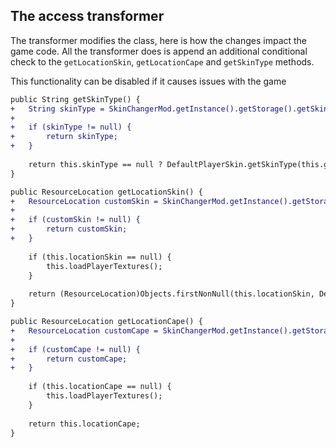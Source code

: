 ## The access transformer

The transformer modifies the class, here is how the changes impact the game code.
All the transformer does is append an additional conditional check to the `getLocationSkin`, `getLocationCape` and `getSkinType` methods.

This functionality can be disabled if it causes issues with the game

```diff
public String getSkinType() {
+   String skinType = SkinChangerMod.getInstance().getStorage().getSkinType(this.gameProfile);
+   
+   if (skinType != null) {
+       return skinType;
+   }
    
    return this.skinType == null ? DefaultPlayerSkin.getSkinType(this.gameProfile.getId()) : this.skinType;
}

public ResourceLocation getLocationSkin() {
+   ResourceLocation customSkin = SkinChangerMod.getInstance().getStorage().getPlayerSkin(this.gameProfile);
+   
+   if (customSkin != null) {
+       return customSkin;
+   }
    
    if (this.locationSkin == null) {
        this.loadPlayerTextures();
    }
    
    return (ResourceLocation)Objects.firstNonNull(this.locationSkin, DefaultPlayerSkin.getDefaultSkin(this.gameProfile.getId()));
}

public ResourceLocation getLocationCape() {
+   ResourceLocation customCape = SkinChangerMod.getInstance().getStorage().getPlayerSkin(this.gameProfile);
+   
+   if (customCape != null) {
+       return customCape;
+   }
    
    if (this.locationCape == null) {
        this.loadPlayerTextures();
    }
    
    return this.locationCape;
}
```